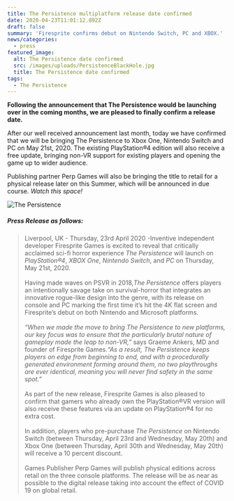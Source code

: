 ```yaml
---
title: The Persistence multiplatform release date confirmed
date: 2020-04-23T11:01:12.892Z
draft: false
summary: 'Firesprite confirms debut on Nintendo Switch, PC and XBOX.'
news/categories:
  - press
featured_image:
  alt: The Persistence date confirmed
  src: /images/uploads/PersistenceBlackHole.jpg
  title: The Persistence date confirmed
tags:
  - The Persistence
---
```

**Following the announcement that The Persistence would be launching over in the coming months, we are pleased to finally confirm a release date.**  

After our well received announcement last month, today we have confirmed that we will be bringing The Persistence to Xbox One, Nintendo Switch and PC on May 21st, 2020. The existing PlayStation®4 edition will also receive a free update, bringing non-VR support for existing players and opening the game up to wider audience.

Publishing partner Perp Games will also be bringing the title to retail for a physical release later on this Summer, which will be announced in due course. *Watch this space!*

![The Persistence](/images/uploads/PersistenceDateAnnounce.jpg "The Persistence")

##### **Press Release as follows:**

> Liverpool, UK - Thursday, 23rd April 2020 -Inventive independent developer Firesprite Games is excited to reveal that critically acclaimed sci-fi horror experience *The Persistence* will launch on *PlayStation®4*, *XBOX One*, *Nintendo Switch*, and *PC* on Thursday, May 21st, 2020.\
> \
> Having made waves on PSVR in 2018,*The Persistence* offers players an intentionally savage take on survival-horror that integrates an innovative rogue-like design into the genre, with its release on console and PC marking the first time it’s hit the 4K flat screen and Firesprite’s debut on both Nintendo and Microsoft platforms.\
> \
> *“When we made the move to bring The Persistence to new platforms, our key focus was to ensure that the particularly brutal nature of gameplay made the leap to non-VR,”* says Graeme Ankers, MD and founder of Firesprite Games.*“As a result, The Persistence keeps players on edge from beginning to end, and with a procedurally generated environment forming around them, no two playthroughs are ever identical, meaning you will never find safety in the same spot.”*\
> \
> As part of the new release, Firesprite Games is also pleased to confirm that gamers who already own the PlayStation®VR version will also receive these features via an update on PlayStation®4 for no extra cost.\
> \
> In addition, players who pre-purchase *The Persistence* on Nintendo Switch (between Thursday, April 23rd and Wednesday, May 20th) and Xbox One (between Thursday, April 30th and Wednesday, May 20th) will receive a 10 percent discount.\
> \
> Games Publisher Perp Games will publish physical editions across retail on the three console platforms. The release will be as near as possible to the digital release taking into account the effect of COVID 19 on global retail.
